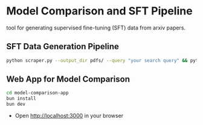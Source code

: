 # Model Comparison and SFT Pipeline

tool for generating supervised fine-tuning (SFT) data from arxiv papers.

## SFT Data Generation Pipeline
   ```bash
   python scraper.py --output_dir pdfs/ --query "your search query" && python extract_traces.py --input_dir pdfs/ --output_dir reasoning_traces/ --model gpt-4o && python format_data.py --input_dir reasoning_traces/ --output_file sft_data.jsonl && python sft.py --training_file sft_data.jsonl --model gpt-4o --output_dir models/ && python extract_traces.py --input_dir pdfs/ --output_dir evals/ --model models/your-fine-tuned-model --eval_mode && python format_data.py --input_dir evals/ --output_file eval_data.jsonl --eval_mode && python eval.py --input_file eval_data.jsonl --output_dir eval_results/
   ```

## Web App for Model Comparison
   ```bash
   cd model-comparison-app
   bun install
   bun dev
   ```
   - Open [http://localhost:3000](http://localhost:3000) in your browser

